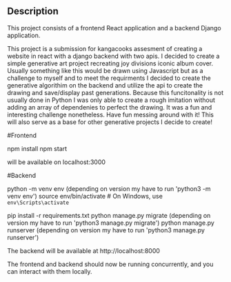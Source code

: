 ## Description

This project consists of a frontend React application and a backend Django application.

This project is a submission for kangacooks assesment of creating a website in react with a django backend with two apis. I decided to create a simple generative art project recreating joy divisions iconic album cover. Usually something like this would be drawn using Javascript but as a challenge to myself and to meet the requirments I decided to create the generative algorithim on the backend and utilize the api to create the drawing and save/display past generations. Because this funcitonality is not usually done in Python I was only able to create a rough imitation without adding an array of dependenies to perfect the drawing. It was a fun and interesting challenge nonetheless. Have fun messing around with it! This will also serve as a base for other generative projects I decide to create!

#Frontend

npm install
npm start

will be available on localhost:3000

#Backend

python -m venv env (depending on version my have to run 'python3 -m venv env')
source env/bin/activate  # On Windows, use `env\Scripts\activate`

pip install -r requirements.txt
python manage.py migrate (depending on version my have to run 'python3 manage.py migrate')
python manage.py runserver (depending on version my have to run 'python3 manage.py runserver')

The backend will be available at http://localhost:8000

The frontend and backend should now be running concurrently, and you can interact with them locally.
